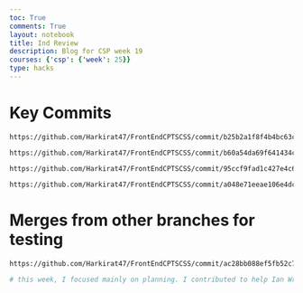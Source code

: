 ```yaml
---
toc: True
comments: True
layout: notebook
title: Ind Review
description: Blog for CSP week 19
courses: {'csp': {'week': 25}}
type: hacks
---
```


# Key Commits

    https://github.com/Harkirat47/FrontEndCPTSCSS/commit/b25b2a1f8f4b4bc63cec5d2e289d12d35050ab68

    https://github.com/Harkirat47/FrontEndCPTSCSS/commit/b60a54da69f641434c98c0704eb276216eb0bf70

    https://github.com/Harkirat47/FrontEndCPTSCSS/commit/95ccf9fad1c427e4c67624c9f9252fd51d2cdfd8

    https://github.com/Harkirat47/FrontEndCPTSCSS/commit/a048e71eeae106e4dcf75d7530e974ed4f25a7f6

# Merges from other branches for testing 

    https://github.com/Harkirat47/FrontEndCPTSCSS/commit/ac28bb088ef5fb52c7fc1c346039cbfb7e2fd63e





```python
# this week, I focused mainly on planning. I contributed to help Ian Write the blog by creating the planning board and also by adding disigns as to where the machine learning goes. I also did some debuging.
```
